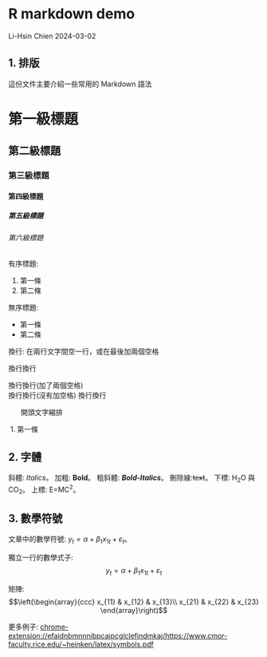 R markdown demo
================
Li-Hsin Chien
2024-03-02

## 1. 排版

這份文件主要介紹一些常用的 Markdown 語法

# 第一級標題

## 第二級標題

### 第三級標題

#### 第四級標題

##### 第五級標題

###### 第六級標題

有序標題:

1.  第一條
2.  第二條

無序標題:

- 第一條
- 第二條

換行: 在兩行文字間空一行，或在最後加兩個空格

換行換行

換行換行(加了兩個空格)  
換行換行(沒有加空格) 換行換行

    開頭文字縮排

 1. 第一條

## 2. 字體

斜體: *Italics*。 加粗: **Bold**。 粗斜體: ***Bold-Italics***。
刪除線:~~text~~。 下標: H<sub>2</sub>O 與 CO<sub>2</sub>。 上標:
E=MC<sup>2</sup>。

## 3. 數學符號

文章中的數學符號: $y_{t} = \alpha + \beta_1 x_{1t}+ \varepsilon_t$。

獨立一行的數學式子: $$y_{t} = \alpha + \beta_1 x_{1t}+ \varepsilon_t$$

矩陣: $$\left(\begin{array}{ccc}
x_{11} & x_{12} & x_{13}\\
x_{21} & x_{22} & x_{23}
\end{array}\right)$$

更多例子:
<chrome-extension://efaidnbmnnnibpcajpcglclefindmkaj/https://www.cmor-faculty.rice.edu/~heinken/latex/symbols.pdf>
